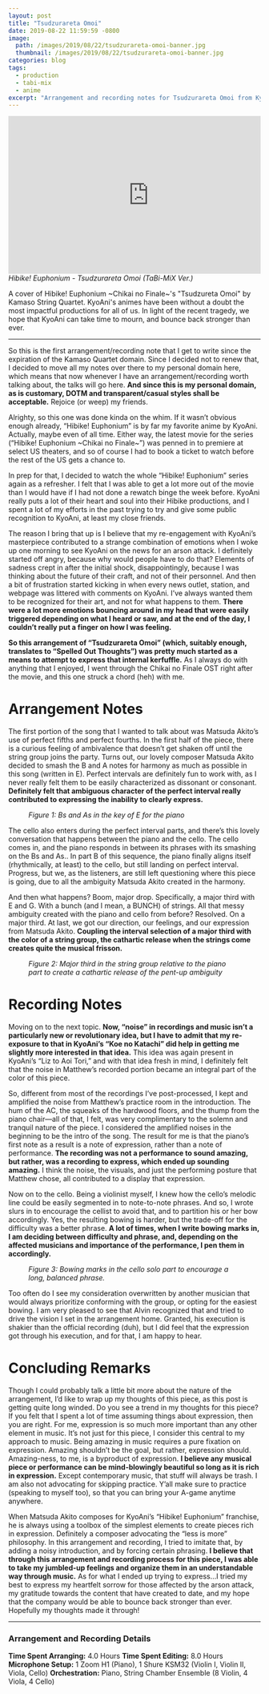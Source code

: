 ```yaml
---
layout: post
title: "Tsudzurareta Omoi"
date: 2019-08-22 11:59:59 -0800
image: 
  path: /images/2019/08/22/tsudzurareta-omoi-banner.jpg
  thumbnail: /images/2019/08/22/tsudzurareta-omoi-banner.jpg
categories: blog
tags:
  - production
  - tabi-mix
  - anime
excerpt: "Arrangement and recording notes for Tsudzurareta Omoi from Kyoto Animation’s Hibike! Euphonium series."
---
```


<figure class="align-center" style="margin:0px;padding:0px;overflow:hidden">
    <div style="text-align: center;">
        <iframe
            width="560"
            height="315"
            src="https://www.youtube.com/embed/nvNvE332o6Q"
            frameborder="0">
        </iframe>
    </div>
    <figcaption><i>Hibike! Euphonium - Tsudzurareta Omoi (TaBi-MiX Ver.)</i></figcaption>
</figure>

A cover of Hibike! Euphonium ~Chikai no Finale~'s "Tsudzureta Omoi" by Kamaso String Quartet. KyoAni's animes have been without a doubt the most impactful productions for all of us. In light of the recent tragedy, we hope that KyoAni can take time to mourn, and bounce back stronger than ever.

<hr>

So this is the first arrangement/recording note that I get to write since the expiration of the Kamaso Quartet domain.  Since I decided not to renew that, I decided to move all my notes over there to my personal domain here, which means that now whenever I have an arrangement/recording worth talking about, the talks will go here.  **And since this is my personal domain, as is customary, DOTM and transparent/casual styles shall be acceptable.**  Rejoice (or weep) my friends.

Alrighty, so this one was done kinda on the whim.  If it wasn’t obvious enough already, “Hibike! Euphonium” is by far my favorite anime by KyoAni.  Actually, maybe even of all time.  Either way, the latest movie for the series (“Hibike! Euphonium ~Chikai no Finale~”) was penned in to premiere at select US theaters, and so of course I had to book a ticket to watch before the rest of the US gets a chance to.

In prep for that, I decided to watch the whole “Hibike! Euphonium” series again as a refresher.  I felt that I was able to get a lot more out of the movie than I would have if I had not done a rewatch binge the week before.  KyoAni really puts a lot of their heart and soul into their Hibike productions, and I spent a lot of my efforts in the past trying to try and give some public recognition to KyoAni, at least my close friends.

The reason I bring that up is I believe that my re-engagement with KyoAni’s masterpiece contributed to a strange combination of emotions when I woke up one morning to see KyoAni on the news for an arson attack.  I definitely started off angry, because why would people have to do that?  Elements of sadness crept in after the initial shock, disappointingly, because I was thinking about the future of their craft, and not of their personnel.  And then a bit of frustration started kicking in when every news outlet, station, and webpage was littered with comments on KyoAni.  I’ve always wanted them to be recognized for their art, and not for what happens to them.  **There were a lot more emotions bouncing around in my head that were easily triggered depending on what I heard or saw, and at the end of the day, I couldn’t really put a finger on how I was feeling.**

**So this arrangement of “Tsudzurareta Omoi” (which, suitably enough, translates to “Spelled Out Thoughts”) was pretty much started as a means to attempt to express that internal kerfuffle.**  As I always do with anything that I enjoyed, I went through the Chikai no Finale OST right after the movie, and this one struck a chord (heh) with me.

# Arrangement Notes

The first portion of the song that I wanted to talk about was Matsuda Akito’s use of perfect fifths and perfect fourths.  In the first half of the piece, there is a curious feeling of ambivalence that doesn’t get shaken off until the string group joins the party.  Turns out, our lovely composer Matsuda Akito decided to smash the B and A notes for harmony as much as possible in this song (written in E).  Perfect intervals are definitely fun to work with, as I never really felt them to be easily characterized as dissonant or consonant.  **Definitely felt that ambiguous character of the perfect interval really contributed to expressing the inability to clearly express.**

<figure class="align-center">
    <img src="/images/2019/08/22/figure-1-bs-and-as-in-the-key-of-e-for-the-piano.jpg" alt="">
    <figcaption><i>Figure 1: Bs and As in the key of E for the piano</i></figcaption>
</figure>

The cello also enters during the perfect interval parts, and there’s this lovely conversation that happens between the piano and the cello.  The cello comes in, and the piano responds in between its phrases with its smashing on the Bs and As.. In part B of this sequence, the piano finally aligns itself (rhythmically, at least) to the cello, but still landing on perfect interval.  Progress, but we, as the listeners, are still left questioning where this piece is going, due to all the ambiguity Matsuda Akito created in the harmony.

And then what happens?  Boom, major drop.  Specifically, a major third with E and G.  With a bunch (and I mean, a BUNCH) of strings.  All that messy ambiguity created with the piano and cello from before?  Resolved.  On a major third.  At last, we got our direction, our feelings, and our expression from Matsuda Akito.  **Coupling the interval selection of a major third with the color of a string group, the cathartic release when the strings come creates quite the musical frisson.**

<figure class="align-center">
    <img src="/images/2019/08/22/figure-2-major-third-in-the-string-group-relative-to-the-piano-part.png" alt="">
    <figcaption><i>Figure 2: Major third in the string group relative to the piano part to create a cathartic release of the pent-up ambiguity</i></figcaption>
</figure>

# Recording Notes

Moving on to the next topic.  **Now, “noise” in recordings and music isn’t a particularly new or revolutionary idea, but I have to admit that my re-exposure to that in KyoAni’s “Koe no Katachi” did help in getting me slightly more interested in that idea.**  This idea was again present in KyoAni’s “Liz to Aoi Tori,” and with that idea fresh in mind, I definitely felt that the noise in Matthew’s recorded portion became an integral part of the color of this piece.

So, different from most of the recordings I’ve post-processed, I kept and amplified the noise from Matthew’s practice room in the introduction.  The hum of the AC, the squeaks of the hardwood floors, and the thump from the piano chair—all of that, I felt, was very complimentary to the solemn and tranquil nature of the piece.  I considered the amplified noises in the beginning to be the intro of the song.  The result for me is that the piano’s first note as a result is a note of expression, rather than a note of performance.  **The recording was not a performance to sound amazing, but rather, was a recording to express, which ended up sounding amazing.**  I think the noise, the visuals, and just the performing posture that Matthew chose, all contributed to a display that expression.

Now on to the cello.  Being a violinist myself, I knew how the cello’s melodic line could be easily segmented in to note-to-note phrases.  And so, I wrote slurs in to encourage the cellist to avoid that, and to partition his or her bow accordingly.  Yes, the resulting bowing is harder, but the trade-off for the difficulty was a better phrase.  **A lot of times, when I write bowing marks in, I am deciding between difficulty and phrase, and, depending on the affected musicians and importance of the performance, I pen them in accordingly.**

<figure class="align-center">
    <img src="/images/2019/08/22/figure-3-bowing-marks-in-the-cello-solo-part-to-encourage-a-long-balanced-phrase.png" alt="">
    <figcaption><i>Figure 3: Bowing marks in the cello solo part to encourage a long, balanced phrase.</i></figcaption>
</figure>

Too often do I see my consideration overwritten by another musician that would always prioritize conforming with the group, or opting for the easiest bowing.  I am very pleased to see that Alvin recognized that and tried to drive the vision I set in the arrangement home.  Granted, his execution is shakier than the official recording (duh), but I did feel that the expression got through his execution, and for that, I am happy to hear.

# Concluding Remarks

Though I could probably talk a little bit more about the nature of the arrangement, I’d like to wrap up my thoughts of this piece, as this post is getting quite long winded.  Do you see a trend in my thoughts for this piece?  If you felt that I spent a lot of time assuming things about expression, then you are right.  For me, expression is so much more important than any other element in music.  It’s not just for this piece, I consider this central to my approach to music.  Being amazing in music requires a pure fixation on expression.   Amazing shouldn’t be the goal, but rather, expression should.  Amazing-ness, to me, is a byproduct of expression.  **I believe any musical piece or performance can be mind-blowingly beautiful so long as it is rich in expression.**  Except contemporary music, that stuff will always be trash.  I am also not advocating for skipping practice.  Y’all make sure to practice (speaking to myself too), so that you can bring your A-game anytime anywhere.

When Matsuda Akito composes for KyoAni’s “Hibike! Euphonium” franchise, he is always using a toolbox of the simplest elements to create pieces rich in expression.  Definitely a composer advocating the “less is more” philosophy.  In this arrangement and recording, I tried to imitate that, by adding a noisy introduction, and by forcing certain phrasing.  **I believe that through this arrangement and recording process for this piece, I was able to take my jumbled-up feelings and organize them in an understandable way through music.**  As for what I ended up trying to express…I tried my best to express my heartfelt sorrow for those affected by the arson attack, my gratitude towards the content that have created to date, and my hope that the company would be able to bounce back stronger than ever.  Hopefully my thoughts made it through!

<hr>

### Arrangement and Recording Details

**Time Spent Arranging:**  4.0 Hours
**Time Spent Editing:**  8.0 Hours
**Microphone Setup:**  1 Zoom H1 (Piano), 1 Shure KSM32 (Violin I, Violin II, Viola, Cello)
**Orchestration:**  Piano, String Chamber Ensemble (8 Violin, 4 Viola, 4 Cello)